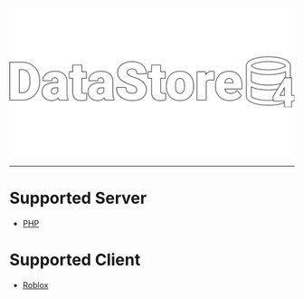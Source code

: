 ![Data Store 4](https://github.com/NotReeceHarris/NotReeceHarris/blob/main/cdn/ds4(1).png?raw=true)

---

# Supported Server
- [PHP](https://github.com/mortal-app/DataStore4/tree/main/server/php)

# Supported Client
- [Roblox](https://github.com/mortal-app/DataStore4/tree/main/client/roblox)
